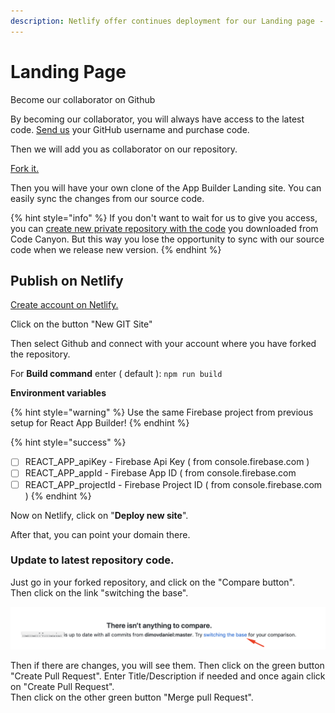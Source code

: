 ```yaml
---
description: Netlify offer continues deployment for our Landing page - for free.
---
```


# Landing Page

Become our collaborator on Github

By becoming our collaborator, you will always have access to the latest code. [Send us](https://help.mobidonia.com/#reactappbuilder) your GitHub username and purchase code. 

Then we will add you as collaborator on our repository.

[Fork it. ](https://help.github.com/en/github/getting-started-with-github/fork-a-repo)

Then you will have your own clone of the App Builder Landing site. You can easily sync the changes from our source code.

{% hint style="info" %}
If you don't want to wait for us to give you access, you can [create new private repository with the code](https://www.softwarelab.it/2018/10/12/adding-an-existing-project-to-github-using-the-command-line/) you downloaded from Code Canyon. But this way you lose the opportunity to sync with our source code when we release new version. 
{% endhint %}

## Publish on Netlify

[Create account on Netlify.](https://www.netlify.com/)

Click on the button "New GIT Site" 

Then select Github and connect with your account where you have forked the repository. 

For **Build command** enter \( default \): `npm run build`

**Environment variables**

{% hint style="warning" %}
Use the same Firebase project from previous setup for React App Builder!
{% endhint %}

{% hint style="success" %}
* [ ] REACT\_APP\_apiKey                    - Firebase Api Key \( from console.firebase.com \)
* [ ] REACT\_APP\_appId                      - Firebase App ID \( from console.firebase.com
* [ ] REACT\_APP\_projectId                - Firebase Project ID \( from console.firebase.com \)
{% endhint %}

Now on Netlify, click on "**Deploy new site**". 

After that, you can point your domain there. 

### Update to latest repository code.

Just go in your forked repository, and click on the "Compare button".    
Then click on the link "switching the base".

![](../.gitbook/assets/assets_-lsm8knzk0mqwjamwe0u_-lzbqdf2aqdutub7froo_-lzbrp4j2v8covdkacny_switch.png)

Then if there are changes, you will see them. Then click on the  green button "Create Pull Request". Enter Title/Description if needed and once again click on "Create Pull Request".  
Then click on the other green button "Merge pull Request".





